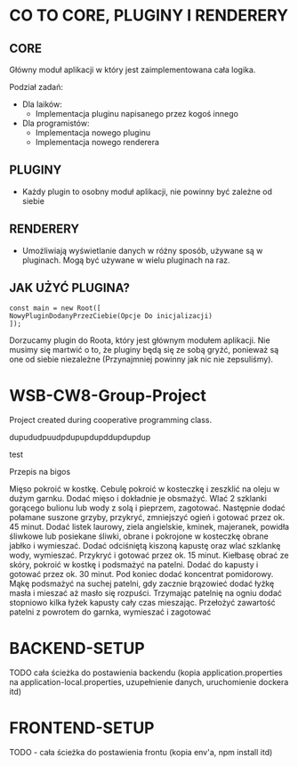 # CO TO CORE, PLUGINY I RENDERERY

## CORE

Główny moduł aplikacji w który jest zaimplementowana cała logika.

Podział zadań:

- Dla laików:
  - Implementacja pluginu napisanego przez kogoś innego
- Dla programistów:
  - Implementacja nowego pluginu
  - Implementacja nowego renderera

## PLUGINY

- Każdy plugin to osobny moduł aplikacji, nie powinny być zależne od siebie

## RENDERERY

- Umożliwiają wyświetlanie danych w różny sposób, używane są w pluginach. Mogą być używane w wielu pluginach na raz.

## JAK UŻYĆ PLUGINA?

```
const main = new Root([
NowyPluginDodanyPrzezCiebie(Opcje Do inicjalizacji)
]);
```

Dorzucamy plugin do Roota, który jest głównym modułem aplikacji. Nie musimy się martwić o to, że pluginy będą się ze sobą gryźć, ponieważ są one od siebie niezależne (Przynajmniej powinny jak nic nie zepsuliśmy).

# WSB-CW8-Group-Project

Project created during cooperative programming class.

dupududpuudpdupupdupddupdupdup

test

Przepis na bigos

Mięso pokroić w kostkę. Cebulę pokroić w kosteczkę i zeszklić na oleju w dużym garnku. Dodać mięso i dokładnie je obsmażyć.
Wlać 2 szklanki gorącego bulionu lub wody z solą i pieprzem, zagotować. Następnie dodać połamane suszone grzyby, przykryć, zmniejszyć ogień i gotować przez ok. 45 minut.
Dodać listek laurowy, ziela angielskie, kminek, majeranek, powidła śliwkowe lub posiekane śliwki, obrane i pokrojone w kosteczkę obrane jabłko i wymieszać.
Dodać odciśniętą kiszoną kapustę oraz wlać szklankę wody, wymieszać. Przykryć i gotować przez ok. 15 minut.
Kiełbasę obrać ze skóry, pokroić w kostkę i podsmażyć na patelni. Dodać do kapusty i gotować przez ok. 30 minut. Pod koniec dodać koncentrat pomidorowy.
Mąkę podsmażyć na suchej patelni, gdy zacznie brązowieć dodać łyżkę masła i mieszać aż masło się rozpuści.
Trzymając patelnię na ogniu dodać stopniowo kilka łyżek kapusty cały czas mieszając. Przełożyć zawartość patelni z powrotem do garnka, wymieszać i zagotować

# BACKEND-SETUP

TODO cała ścieżka do postawienia backendu (kopia application.properties na application-local.properties, uzupełnienie danych, uruchomienie dockera itd)

# FRONTEND-SETUP

TODO - cała ścieżka do postawienia frontu (kopia env'a, npm install itd)
